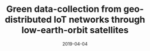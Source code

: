 ---
title: "Green data-collection from geo-distributed IoT networks through low-earth-orbit satellites"
authors:
- Huawei Huang
- Song Guo
- Weifa Liang
- Kun Wang
- Albert Y Zomaya

date: "2019-04-04"
doi: ""

# Publication type.
# 1 = Conference paper; 2 = Journal article;
# 3 = Preprint Paper; 4 = Report; 5 = Book; 6 = Book section;
# 7 = Thesis; 8 = Patent
publication_types: ["2"]

# Publication name and optional abbreviated publication name.
publication: "*IEEE Transactions on Green Communications and Networking*"
publication_short: "TGCN"

url_pdf: https://ieeexplore.ieee.org/abstract/document/8681409
# url_code: ''
# url_dataset: ''
# url_poster: ''
# url_project: ''
# url_slides: ''
# url_video: ''

---